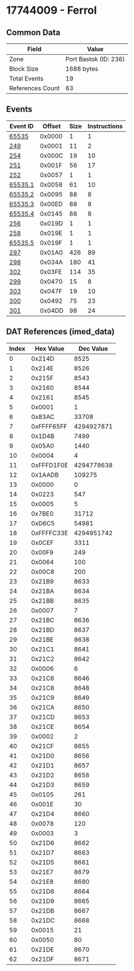 # 17744009 - Ferrol

## Common Data

| Field            | Value                 |
|------------------|-----------------------|
| Zone             | Port Bastok (ID: 236) |
| Block Size       | 1688 bytes            |
| Total Events     | 19                    |
| References Count | 63                    |

## Events

| Event ID                | Offset   |   Size |   Instructions |
|-------------------------|----------|--------|----------------|
| [65535](./65535.md)     | 0x0000   |      1 |              1 |
| [249](./249.md)         | 0x0001   |     11 |              2 |
| [254](./254.md)         | 0x000C   |     19 |             10 |
| [251](./251.md)         | 0x001F   |     56 |             17 |
| [252](./252.md)         | 0x0057   |      1 |              1 |
| [65535.1](./65535.1.md) | 0x0058   |     61 |             10 |
| [65535.2](./65535.2.md) | 0x0095   |     88 |              8 |
| [65535.3](./65535.3.md) | 0x00ED   |     88 |              8 |
| [65535.4](./65535.4.md) | 0x0145   |     88 |              8 |
| [256](./256.md)         | 0x019D   |      1 |              1 |
| [258](./258.md)         | 0x019E   |      1 |              1 |
| [65535.5](./65535.5.md) | 0x019F   |      1 |              1 |
| [297](./297.md)         | 0x01A0   |    426 |             89 |
| [298](./298.md)         | 0x034A   |    180 |             41 |
| [302](./302.md)         | 0x03FE   |    114 |             35 |
| [299](./299.md)         | 0x0470   |     15 |              8 |
| [303](./303.md)         | 0x047F   |     19 |             10 |
| [300](./300.md)         | 0x0492   |     75 |             23 |
| [301](./301.md)         | 0x04DD   |     98 |             24 |

## DAT References (imed_data)

|   Index | Hex Value   |   Dec Value |
|---------|-------------|-------------|
|       0 | 0x214D      |        8525 |
|       1 | 0x214E      |        8526 |
|       2 | 0x215F      |        8543 |
|       3 | 0x2160      |        8544 |
|       4 | 0x2161      |        8545 |
|       5 | 0x0001      |           1 |
|       6 | 0x83AC      |       33708 |
|       7 | 0xFFFF65FF  |  4294927871 |
|       8 | 0x1D4B      |        7499 |
|       9 | 0x05A0      |        1440 |
|      10 | 0x0004      |           4 |
|      11 | 0xFFFD1F0E  |  4294778638 |
|      12 | 0x1AADB     |      109275 |
|      13 | 0x0000      |           0 |
|      14 | 0x0223      |         547 |
|      15 | 0x0005      |           5 |
|      16 | 0x7BE0      |       31712 |
|      17 | 0xD6C5      |       54981 |
|      18 | 0xFFFFC33E  |  4294951742 |
|      19 | 0x0CEF      |        3311 |
|      20 | 0x00F9      |         249 |
|      21 | 0x0064      |         100 |
|      22 | 0x00C8      |         200 |
|      23 | 0x21B9      |        8633 |
|      24 | 0x21BA      |        8634 |
|      25 | 0x21BB      |        8635 |
|      26 | 0x0007      |           7 |
|      27 | 0x21BC      |        8636 |
|      28 | 0x21BD      |        8637 |
|      29 | 0x21BE      |        8638 |
|      30 | 0x21C1      |        8641 |
|      31 | 0x21C2      |        8642 |
|      32 | 0x0006      |           6 |
|      33 | 0x21C6      |        8646 |
|      34 | 0x21C8      |        8648 |
|      35 | 0x21C9      |        8649 |
|      36 | 0x21CA      |        8650 |
|      37 | 0x21CD      |        8653 |
|      38 | 0x21CE      |        8654 |
|      39 | 0x0002      |           2 |
|      40 | 0x21CF      |        8655 |
|      41 | 0x21D0      |        8656 |
|      42 | 0x21D1      |        8657 |
|      43 | 0x21D2      |        8658 |
|      44 | 0x21D3      |        8659 |
|      45 | 0x0105      |         261 |
|      46 | 0x001E      |          30 |
|      47 | 0x21D4      |        8660 |
|      48 | 0x0078      |         120 |
|      49 | 0x0003      |           3 |
|      50 | 0x21D6      |        8662 |
|      51 | 0x21D7      |        8663 |
|      52 | 0x21D5      |        8661 |
|      53 | 0x21E7      |        8679 |
|      54 | 0x21E8      |        8680 |
|      55 | 0x21D8      |        8664 |
|      56 | 0x21D9      |        8665 |
|      57 | 0x21DB      |        8667 |
|      58 | 0x21DC      |        8668 |
|      59 | 0x0015      |          21 |
|      60 | 0x0050      |          80 |
|      61 | 0x21DE      |        8670 |
|      62 | 0x21DF      |        8671 |

